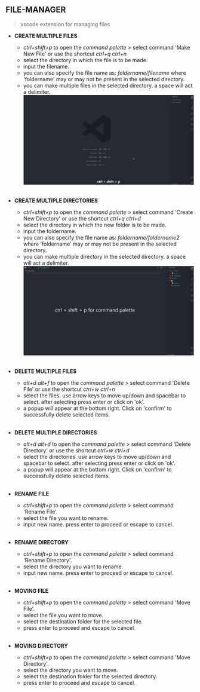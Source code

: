 ## FILE-MANAGER

>  vscode extension for managing files

  * __CREATE MULTIPLE FILES__
    * *ctrl+shift+p* to open the *command palette* > select command 'Make New File' or use the shortcut *ctrl+q ctrl+n*
    * select the directory in which the file is to be made.
    * input the filename.
    * you can also specify the file name as: *foldername/filename* where 'foldername' may or may not be present in the selected directory.
    * you can make multiple files in the selected directory. a space will act a delimiter.
    ![Make new File](images/make-new-file.gif)
    <br/>

  * __CREATE MULTIPLE DIRECTORIES__
    * *ctrl+shift+p* to open the *command palette* > select command 'Create New Directory' or use the shortcut *ctrl+q ctrl+d*
    * select the directory in which the new folder is to be made.
    * input the foldername.
    * you can also specify the file name as: *foldername/foldername2* where 'foldername' may or may not be present in the selected directory.
    * you can make multiple directory in the selected directory. a space will act a delimiter.
    ![Make new Directory](images/make-new-dir.gif)
    <br/>

  * __DELETE MULTIPLE FILES__
    * *alt+d alt+f* to open the *command palette* > select command 'Delete File' or use the shortcut *ctrl+w ctrl+n*
    * select the files. use arrow keys to move up/down and spacebar to select. after selecting press enter or click on 'ok'.
    * a popup will appear at the bottom right. Click on 'confirm' to successfully delete selected items.
    <br/>

  * __DELETE MULTIPLE DIRECTORIES__
    * *alt+d alt+d* to open the *command palette* > select command 'Delete Directory' or use the shortcut *ctrl+w ctrl+d*
    * select the directories. use arrow keys to move up/down and spacebar to select. after selecting press enter or click on 'ok'.
    * a popup will appear at the bottom right. Click on 'confirm' to successfully delete selected items.
    <br/>

  * __RENAME FILE__
    * *ctrl+shift+p* to open the *command palette* > select command 'Rename File'.
    * select the file you want to rename.
    * input new name. press enter to proceed or escape to cancel.
    <br/>

  * __RENAME DIRECTORY__
    * *ctrl+shift+p* to open the *command palette* > select command 'Rename Directory'.
    * select the directory you want to rename.
    * input new name. press enter to proceed or escape to cancel.
    <br/>

  * __MOVING FILE__
    * *ctrl+shift+p* to open the *command palette* > select command 'Move File'.
    * select the file you want to move.
    * select the destination folder for the selected file.
    * press enter to proceed and escape to cancel.
    <br/>

  * __MOVING DIRECTORY__
    * *ctrl+shift+p* to open the *command palette* > select command 'Move Directory'.
    * select the directory you want to move.
    * select the destination folder for the selected directory.
    * press enter to proceed and escape to cancel.